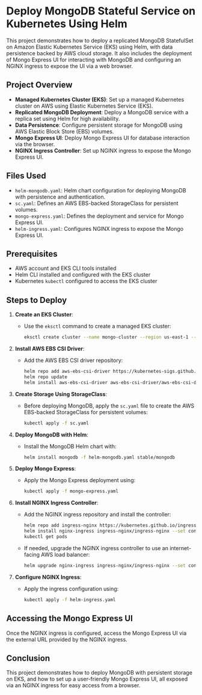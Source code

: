 # Deploy MongoDB Stateful Service on Kubernetes Using Helm

This project demonstrates how to deploy a replicated MongoDB StatefulSet on Amazon Elastic Kubernetes Service (EKS) using Helm, with data persistence backed by AWS cloud storage. It also includes the deployment of Mongo Express UI for interacting with MongoDB and configuring an NGINX ingress to expose the UI via a web browser.

## Project Overview

- **Managed Kubernetes Cluster (EKS)**: Set up a managed Kubernetes cluster on AWS using Elastic Kubernetes Service (EKS).
- **Replicated MongoDB Deployment**: Deploy a MongoDB service with a replica set using Helm for high availability.
- **Data Persistence**: Configure persistent storage for MongoDB using AWS Elastic Block Store (EBS) volumes.
- **Mongo Express UI**: Deploy Mongo Express UI for database interaction via the browser.
- **NGINX Ingress Controller**: Set up NGINX ingress to expose the Mongo Express UI.

## Files Used

- `helm-mongodb.yaml`: Helm chart configuration for deploying MongoDB with persistence and authentication.
- `sc.yaml`: Defines an AWS EBS-backed StorageClass for persistent volumes.
- `mongo-express.yaml`: Defines the deployment and service for Mongo Express UI.
- `helm-ingress.yaml`: Configures NGINX ingress to expose the Mongo Express UI.

## Prerequisites

- AWS account and EKS CLI tools installed
- Helm CLI installed and configured with the EKS cluster
- Kubernetes `kubectl` configured to access the EKS cluster

## Steps to Deploy

1. **Create an EKS Cluster**:
   - Use the `eksctl` command to create a managed EKS cluster:
     ```bash
     eksctl create cluster --name mongo-cluster --region us-east-1 --nodegroup-name mongo-nodes --nodes 3 --nodes-min 1 --nodes-max 3 --managed
     ```

2. **Install AWS EBS CSI Driver**:
   - Add the AWS EBS CSI driver repository:
     ```bash
     helm repo add aws-ebs-csi-driver https://kubernetes-sigs.github.io/aws-ebs-csi-driver
     helm repo update
     helm install aws-ebs-csi-driver aws-ebs-csi-driver/aws-ebs-csi-driver --namespace kube-system --set enableVolumeScheduling=true --set enableVolumeResizing=true --set enableVolumeSnapshot=true
     ```

3. **Create Storage Using StorageClass**:
   - Before deploying MongoDB, apply the `sc.yaml` file to create the AWS EBS-backed StorageClass for persistent volumes:
     ```bash
     kubectl apply -f sc.yaml
     ```

4. **Deploy MongoDB with Helm**:
   - Install the MongoDB Helm chart with:
     ```bash
     helm install mongodb -f helm-mongodb.yaml stable/mongodb
     ```

5. **Deploy Mongo Express**:
   - Apply the Mongo Express deployment using:
     ```bash
     kubectl apply -f mongo-express.yaml
     ```

6. **Install NGINX Ingress Controller**:
   - Add the NGINX ingress repository and install the controller:
     ```bash
     helm repo add ingress-nginx https://kubernetes.github.io/ingress-nginx
     helm install nginx-ingress ingress-nginx/ingress-nginx --set controller.publishService.enabled=true --set controller.service.annotations."service\.beta\.kubernetes\.io/aws-load-balancer-scheme"=internet-facing
     kubectl get pods
     ```

   - If needed, upgrade the NGINX ingress controller to use an internet-facing AWS load balancer:
     ```bash
     helm upgrade nginx-ingress ingress-nginx/ingress-nginx --set controller.service.annotations."service\.beta\.kubernetes\.io/aws-load-balancer-scheme"=internet-facing
     ```

7. **Configure NGINX Ingress**:
   - Apply the ingress configuration using:
     ```bash
     kubectl apply -f helm-ingress.yaml
     ```

## Accessing the Mongo Express UI

Once the NGINX ingress is configured, access the Mongo Express UI via the external URL provided by the NGINX ingress.

## Conclusion

This project demonstrates how to deploy MongoDB with persistent storage on EKS, and how to set up a user-friendly Mongo Express UI, all exposed via an NGINX ingress for easy access from a browser.
